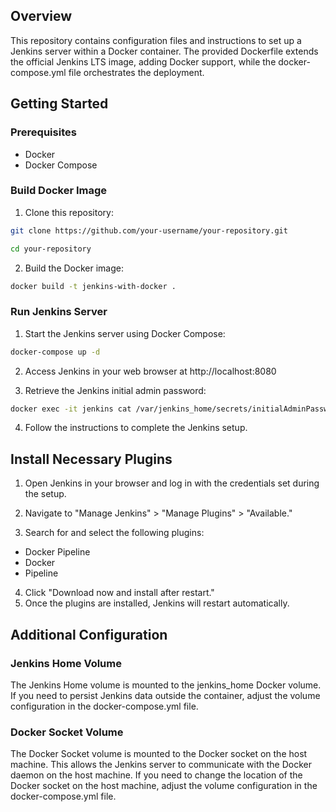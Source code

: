 ## Overview

This repository contains configuration files and instructions to set up a Jenkins server within a Docker container. The provided Dockerfile extends the official Jenkins LTS image, adding Docker support, while the docker-compose.yml file orchestrates the deployment.

## Getting Started

### Prerequisites

- Docker
- Docker Compose

### Build Docker Image

1. Clone this repository:

```bash
git clone https://github.com/your-username/your-repository.git

cd your-repository
```

2. Build the Docker image:

```bash
docker build -t jenkins-with-docker .
```

### Run Jenkins Server

1. Start the Jenkins server using Docker Compose:

```bash
docker-compose up -d
```

2. Access Jenkins in your web browser at http://localhost:8080

3. Retrieve the Jenkins initial admin password:

```bash
docker exec -it jenkins cat /var/jenkins_home/secrets/initialAdminPassword
```

4. Follow the instructions to complete the Jenkins setup.

## Install Necessary Plugins

1. Open Jenkins in your browser and log in with the credentials set during the setup.

2. Navigate to "Manage Jenkins" > "Manage Plugins" > "Available."

3. Search for and select the following plugins:

- Docker Pipeline
- Docker
- Pipeline

4. Click "Download now and install after restart."
5. Once the plugins are installed, Jenkins will restart automatically.

## Additional Configuration

### Jenkins Home Volume

The Jenkins Home volume is mounted to the jenkins_home Docker volume. If you need to persist Jenkins data outside the container, adjust the volume configuration in the docker-compose.yml file.

### Docker Socket Volume

The Docker Socket volume is mounted to the Docker socket on the host machine. This allows the Jenkins server to communicate with the Docker daemon on the host machine. If you need to change the location of the Docker socket on the host machine, adjust the volume configuration in the docker-compose.yml file.
